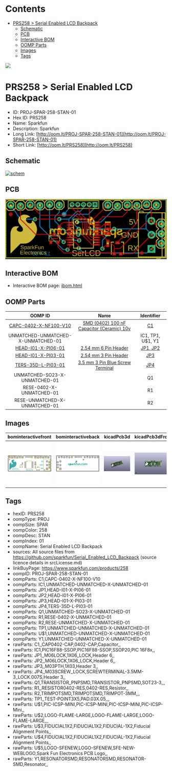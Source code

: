 



Contents
========

* [PRS258 > Serial Enabled LCD Backpack](#prs258--serial-enabled-lcd-backpack)
	* [Schematic](#schematic)
	* [PCB](#pcb)
	* [Interactive BOM](#interactive-bom)
	* [OOMP Parts](#oomp-parts)
	* [Images](#images)
	* [Tags](#tags)
  
![][im]
# PRS258 > Serial Enabled LCD Backpack

- ID: PROJ-SPAR-258-STAN-01
- Hex ID: PRS258
- Name: Sparkfun
- Description: Sparkfun
- Long Link: [http://oom.lt/PROJ-SPAR-258-STAN-01](http://oom.lt/PROJ-SPAR-258-STAN-01)
- Short Link: [http://oom.lt/PRS258](http://oom.lt/PRS258)

## Schematic
  
[![schem](eagleSchemImage.png)](eagleSchemImage.png)
## PCB
  
[![pcb](eagleImage.png)](eagleImage.png)
## Interactive BOM

- Interactive BOM page: [ibom.html](https://htmlpreview.github.io/?https://github.com/oomlout/oomlout_OOMP_projects/blob/main/PROJ-SPAR-258-STAN-01/kicad/bom/ibom.html)

## OOMP Parts
  

|OOMP ID|Name|Identifier|
| :---: | :---: | :---: |
|[CAPC-0402-X-NF100-V10](https://github.com/oomlout/oomlout_OOMP_parts/tree/main/CAPC-0402-X-NF100-V10/)|[SMD (0402) 100 nF Capacitor (Ceramic) 10v](https://github.com/oomlout/oomlout_OOMP_parts/tree/main/CAPC-0402-X-NF100-V10/)|[C1](https://github.com/oomlout/oomlout_OOMP_parts/tree/main/CAPC-0402-X-NF100-V10/)|
|UNMATCHED-UNMATCHED-X-UNMATCHED-01||IC1, TP1, U$1, Y1|
|[HEAD-I01-X-PI06-01](https://github.com/oomlout/oomlout_OOMP_parts/tree/main/HEAD-I01-X-PI06-01/)|[2.54 mm 6 Pin Header](https://github.com/oomlout/oomlout_OOMP_parts/tree/main/HEAD-I01-X-PI06-01/)|[JP1, JP2](https://github.com/oomlout/oomlout_OOMP_parts/tree/main/HEAD-I01-X-PI06-01/)|
|[HEAD-I01-X-PI03-01](https://github.com/oomlout/oomlout_OOMP_parts/tree/main/HEAD-I01-X-PI03-01/)|[2.54 mm 3 Pin Header](https://github.com/oomlout/oomlout_OOMP_parts/tree/main/HEAD-I01-X-PI03-01/)|[JP3](https://github.com/oomlout/oomlout_OOMP_parts/tree/main/HEAD-I01-X-PI03-01/)|
|[TERS-35D-L-PI03-01](https://github.com/oomlout/oomlout_OOMP_parts/tree/main/TERS-35D-L-PI03-01/)|[3.5 mm 3 Pin Blue Screw Terminal](https://github.com/oomlout/oomlout_OOMP_parts/tree/main/TERS-35D-L-PI03-01/)|[JP4](https://github.com/oomlout/oomlout_OOMP_parts/tree/main/TERS-35D-L-PI03-01/)|
|UNMATCHED-SO23-X-UNMATCHED-01||Q1|
|RESE-0402-X-UNMATCHED-01||R1|
|RESE-UNMATCHED-X-UNMATCHED-01||R2|

## Images
  
  

|bominteractivefront|bominteractiveback|kicadPcb3d|kicadPcb3dFront|kicadPcb3dBack|kicadSchem|eagleImage|eagleSchemImage|pcbdraw|pcbdrawback|
| :---: | :---: | :---: | :---: | :---: | :---: | :---: | :---: | :---: | :---: |
|[![bominteractivefront](bomFront_140.png)](bomFront.png)|[![bominteractiveback](bomBack_140.png)](bomBack.png)|[![kicadPcb3d](kicadPcb3d_140.png)](kicadPcb3d.png)|[![kicadPcb3dFront](kicadPcb3dFront_140.png)](kicadPcb3dFront.png)|[![kicadPcb3dBack](kicadPcb3dBack_140.png)](kicadPcb3dBack.png)|[![kicadSchem](kicadSchem_140.png)](kicadSchem.png)|[![eagleImage](eagleImage_140.png)](eagleImage.png)|[![eagleSchemImage](eagleSchemImage_140.png)](eagleSchemImage.png)|[![pcbdraw](pcbdraw_140.png)](pcbdraw.png)|[![pcbdrawback](pcbdrawBack_140.png)](pcbdrawBack.png)|

## Tags

- hexID: PRS258
- oompType: PROJ
- oompSize: SPAR
- oompColor: 258
- oompDesc: STAN
- oompIndex: 01
- oompName: Serial Enabled LCD Backpack
- sources: All source files from https://github.com/sparkfun/Serial_Enabled_LCD_Backpack (source licence details in srcLicense.md)
- linkBuyPage: https://www.sparkfun.com/products/258
- oompID: PROJ-SPAR-258-STAN-01
- oompParts: C1,CAPC-0402-X-NF100-V10
- oompParts: IC1,UNMATCHED-UNMATCHED-X-UNMATCHED-01
- oompParts: JP1,HEAD-I01-X-PI06-01
- oompParts: JP2,HEAD-I01-X-PI06-01
- oompParts: JP3,HEAD-I01-X-PI03-01
- oompParts: JP4,TERS-35D-L-PI03-01
- oompParts: Q1,UNMATCHED-SO23-X-UNMATCHED-01
- oompParts: R1,RESE-0402-X-UNMATCHED-01
- oompParts: R2,RESE-UNMATCHED-X-UNMATCHED-01
- oompParts: TP1,UNMATCHED-UNMATCHED-X-UNMATCHED-01
- oompParts: U$1,UNMATCHED-UNMATCHED-X-UNMATCHED-01
- oompParts: Y1,UNMATCHED-UNMATCHED-X-UNMATCHED-01
- rawParts: C1,,CAP0402-CAP,0402-CAP,Capacitor,,
- rawParts: IC1,PIC16F88-SSOP,PIC16F88-SSOP,SSOP20,PIC 16F8x,,
- rawParts: JP1,,M06LOCK,1X06_LOCK,Header 6,,
- rawParts: JP2,,M06LOCK,1X06_LOCK,Header 6,,
- rawParts: JP3,,M03PTH,1X03,Header 3,,
- rawParts: JP4,,M03SCREW_LOCK,SCREWTERMINAL-3.5MM-3_LOCK.007S,Header 3,,
- rawParts: Q1,TRANSISTOR_PNPSMD,TRANSISTOR_PNPSMD,SOT23-3,,,
- rawParts: R1,,RESISTOR0402-RES,0402-RES,Resistor,,
- rawParts: R2,TRIMPOTSMD,TRIMPOTSMD,TRIMPOT-3MM,,,
- rawParts: TP1,,TEST-POINT3X5,PAD.03X.05,,,
- rawParts: U$1,PIC-ICSP-MINI,PIC-ICSP-MINI,PIC-ICSP-MINI,PIC-ICSP-Mini,,
- rawParts: U$2,LOGO-FLAME-LARGE,LOGO-FLAME-LARGE,LOGO-FLAME-LARGE,,,
- rawParts: U$3,FIDUCIAL1X2,FIDUCIAL1X2,FIDUCIAL-1X2,Fiducial Alignment Points,,
- rawParts: U$4,FIDUCIAL1X2,FIDUCIAL1X2,FIDUCIAL-1X2,Fiducial Alignment Points,,
- rawParts: U$5,LOGO-SFENEW,LOGO-SFENEW,SFE-NEW-WEBLOGO,Spark Fun Electronics PCB Logo,,
- rawParts: Y1,RESONATORSMD,RESONATORSMD,RESONATOR-SMD,Resonator,,



[im]: kicadPcb3d_450.png

